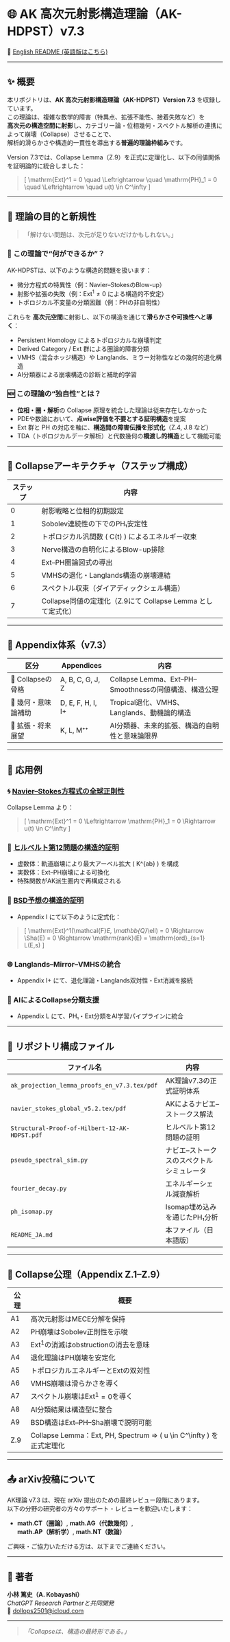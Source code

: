 # 🌐 AK 高次元射影構造理論（AK-HDPST）v7.3

📄 [English README (英語版はこちら)](README.md)

---

## ✨ 概要

本リポジトリは、**AK 高次元射影構造理論（AK-HDPST）Version 7.3** を収録しています。  
この理論は、複雑な数学的障害（特異点、拡張不能性、接着失敗など）を  
**高次元の構造空間に射影**し、カテゴリー論・位相幾何・スペクトル解析の連携によって崩壊（Collapse）させることで、  
解析的滑らかさや構造的一貫性を導出する**普遍的理論枠組み**です。

Version 7.3では、Collapse Lemma（Z.9）を正式に定理化し、以下の同値関係を証明論的に統合しました：

> \[
> \mathrm{Ext}^1 = 0 \quad \Leftrightarrow \quad \mathrm{PH}_1 = 0 \quad \Leftrightarrow \quad u(t) \in C^\infty
> \]

---

## 📌 理論の目的と新規性

> 「解けない問題は、次元が足りないだけかもしれない。」

### 🧠 この理論で“何ができるか”？

AK-HDPSTは、以下のような構造的問題を扱います：

- 微分方程式の特異性（例：Navier–StokesのBlow-up）  
- 射影や拡張の失敗（例：Ext$^1 \neq 0$ による構造的不安定）  
- トポロジカル不変量の分類困難（例：PHの非自明性）  

これらを **高次元空間**に射影し、以下の構造を通じて**滑らかさや可換性へと導く**：

- Persistent Homology によるトポロジカルな崩壊判定  
- Derived Category / Ext 群による圏論的障害分類  
- VMHS（混合ホッジ構造）や Langlands、ミラー対称性などの幾何的退化構造  
- AI分類器による崩壊構造の診断と補助的学習  

### 🆕 この理論の“独自性”とは？

- **位相・圏・解析**の Collapse 原理を統合した理論は従来存在しなかった  
- PDEや数論において、**点wise評価を不要とする証明構造**を提案  
- Ext 群と PH の対応を軸に、**構造間の障害伝播を形式化**（Z.4, J.8 など）  
- TDA（トポロジカルデータ解析）と代数幾何の**橋渡し的構造**として機能可能  

---

## 🧠 Collapseアーキテクチャ（7ステップ構成）

| ステップ | 内容 |
|----------|------|
| 0 | 射影戦略と位相的初期設定 |
| 1 | Sobolev連続性の下でのPH₁安定性 |
| 2 | トポロジカル汎関数 \( C(t) \) によるエネルギー収束 |
| 3 | Nerve構造の自明化によるBlow-up排除 |
| 4 | Ext–PH圏論図式の導出 |
| 5 | VMHSの退化・Langlands構造の崩壊連結 |
| 6 | スペクトル収束（ダイアディックシェル構造） |
| 7 | Collapse同値の定理化（Z.9にて Collapse Lemma として定式化） |

---

## 📂 Appendix体系（v7.3）

| 区分 | Appendices | 内容 |
|------|------------|------|
| 🧱 Collapseの骨格 | A, B, C, G, J, Z | Collapse Lemma、Ext–PH–Smoothnessの同値構造、構造公理 |
| 🔧 幾何・意味論補助 | D, E, F, H, I, I+ | Tropical退化、VMHS、Langlands、動機論的構造 |
| 🌱 拡張・将来展望 | K, L, M⁺⁺ | AI分類器、未来的拡張、構造的自明性と意味論限界 |

---

## 🧪 応用例

### 🌀 [Navier–Stokes方程式の全球正則性](https://github.com/Kobayashi2501/navier-stokes-global-regularity)
Collapse Lemma より：
> \[
> \mathrm{Ext}^1 = 0 \Leftrightarrow \mathrm{PH}_1 = 0 \Rightarrow u(t) \in C^\infty
> \]

### 🔷 [ヒルベルト第12問題の構造的証明](https://github.com/Kobayashi2501/Structural-Proof-of-Hilbert-s-12th-Problem-via-Categorical-Degeneration-in-AK-HDPST)
- 虚数体：軌道崩壊により最大アーベル拡大 \( K^{ab} \) を構成
- 実数体：Ext–PH崩壊による可換化
- 特殊関数がAK派生圏内で再構成される

### 🧮 [BSD予想の構造的証明](https://github.com/Kobayashi2501/Structural-Proof-of-the-BSD-Conjecture-via-AK-Theory)
- Appendix I にて以下のように定式化：
> \[
> \mathrm{Ext}^1(\mathcal{F}_E, \mathbb{Q}_\ell) = 0 \Rightarrow \Sha(E) = 0 \Rightarrow \mathrm{rank}(E) = \mathrm{ord}_{s=1} L(E,s)
> \]

### 🌐 Langlands–Mirror–VMHSの統合
- Appendix I+ にて、退化理論・Langlands双対性・Ext消滅を接続

### 🤖 AIによるCollapse分類支援
- Appendix L にて、PH₁・Ext分類をAI学習パイプラインに統合

---

## 📁 リポジトリ構成ファイル

| ファイル名 | 内容 |
|------------|------|
| `ak_projection_lemma_proofs_en_v7.3.tex/pdf` | AK理論v7.3の正式証明体系 |
| `navier_stokes_global_v5.2.tex/pdf` | AKによるナビエ–ストークス解法 |
| `Structural-Proof-of-Hilbert-12-AK-HDPST.pdf` | ヒルベルト第12問題の証明 |
| `pseudo_spectral_sim.py` | ナビエ–ストークスのスペクトルシミュレータ |
| `fourier_decay.py` | エネルギーシェル減衰解析 |
| `ph_isomap.py` | Isomap埋め込みを通じたPH₁分析 |
| `README_JA.md` | 本ファイル（日本語版） |

---

## 📜 Collapse公理（Appendix Z.1–Z.9）

| 公理 | 概要 |
|------|------|
| A1 | 高次元射影はMECE分解を保持 |
| A2 | PH崩壊はSobolev正則性を示唆 |
| A3 | Ext$^1$の消滅はobstructionの消去を意味 |
| A4 | 退化理論はPH崩壊を安定化 |
| A5 | トポロジカルエネルギーとExtの双対性 |
| A6 | VMHS崩壊は滑らかさを導く |
| A7 | スペクトル崩壊はExt$^1=0$を導く |
| A8 | AI分類結果は構造型に整合 |
| A9 | BSD構造はExt–PH–Sha崩壊で説明可能 |
| Z.9 | Collapse Lemma：Ext, PH, Spectrum ⇒ \( u \in C^\infty \) を正式定理化 |

---

## 📤 arXiv投稿について

AK理論 v7.3 は、現在 arXiv 提出のための最終レビュー段階にあります。  
以下の分野の研究者の方々のサポート・レビューを歓迎いたします：

- **math.CT（圏論）**, **math.AG（代数幾何）**,  
  **math.AP（解析学）**, **math.NT（数論）**

ご興味・ご協力いただける方は、以下までご連絡ください。

---

## 📨 著者

**小林 篤史（A. Kobayashi）**  
_ChatGPT Research Partnerと共同開発_  
📧 dollops2501@icloud.com

---

> *「Collapseは、構造の最終形である。」*
